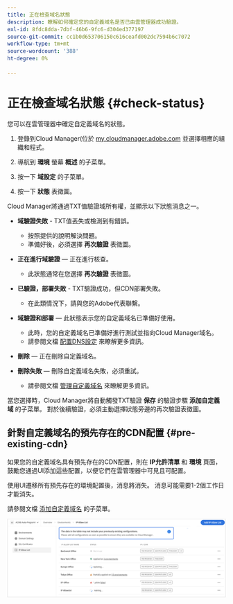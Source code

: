 ```yaml
---
title: 正在檢查域名狀態
description: 瞭解如何確定您的自定義域名是否已由雲管理器成功驗證。
exl-id: 8fdc8dda-7dbf-46b6-9fc6-d304ed377197
source-git-commit: cc1b0d653706150c616ceafd002dc7594b6c7072
workflow-type: tm+mt
source-wordcount: '388'
ht-degree: 0%

---
```



# 正在檢查域名狀態 {#check-status}

您可以在雲管理器中確定自定義域名的狀態。

1. 登錄到Cloud Manager(位於 [my.cloudmanager.adobe.com](https://my.cloudmanager.adobe.com/) 並選擇相應的組織和程式。

1. 導航到 **環境** 螢幕 **概述** 的子菜單。

1. 按一下 **域設定** 的子菜單。

1. 按一下 **狀態** 表徵圖。

Cloud Manager將通過TXT值驗證域所有權，並顯示以下狀態消息之一。

* **域驗證失敗** - TXT值丟失或檢測到有錯誤。

   * 按照提供的說明解決問題。
   * 準備好後，必須選擇 **再次驗證** 表徵圖。

* **正在進行域驗證**  — 正在進行核查。

   * 此狀態通常在您選擇 **再次驗證** 表徵圖。

* **已驗證，部署失敗** - TXT驗證成功，但CDN部署失敗。

   * 在此類情況下，請與您的Adobe代表聯繫。

* **域驗證和部署**  — 此狀態表示您的自定義域名已準備好使用。

   * 此時，您的自定義域名已準備好進行測試並指向Cloud Manager域名。
   * 請參閱文檔 [配置DNS設定](/help/implementing/cloud-manager/custom-domain-names/configure-dns-settings.md) 來瞭解更多資訊。

* **刪除**  — 正在刪除自定義域名。

* **刪除失敗**  — 刪除自定義域名失敗，必須重試。

   * 請參閱文檔 [管理自定義域名](/help/implementing/cloud-manager/custom-domain-names/managing-custom-domain-names.md) 來瞭解更多資訊。

當您選擇時，Cloud Manager將自動觸發TXT驗證 **保存** 的驗證步驟 **添加自定義域** 的子菜單。 對於後續驗證，必須主動選擇狀態旁邊的再次驗證表徵圖。

## 針對自定義域名的預先存在的CDN配置 {#pre-existing-cdn}

如果您的自定義域名具有預先存在的CDN配置，則在 **IP允許清單** 和 **環境** 頁面，鼓勵您通過UI添加這些配置，以便它們在雲管理器中可見且可配置。

使用UI遷移所有預先存在的環境配置後，消息將消失。 消息可能需要1-2個工作日才能消失。

請參閱文檔 [添加自定義域名](/help/implementing/cloud-manager/custom-domain-names/add-custom-domain-name.md) 的子菜單。

![預存的CDN配置消息](/help/implementing/cloud-manager/assets/ip-allow-list-message1.png)
